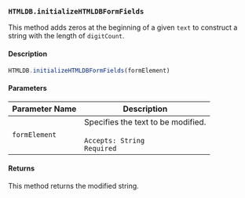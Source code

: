 ### `HTMLDB.initializeHTMLDBFormFields`

This method adds zeros at the beginning of a given `text` to construct a string with the length of `digitCount`.

#### Description

```javascript
HTMLDB.initializeHTMLDBFormFields(formElement)
```

#### Parameters

| Parameter Name             | Description                               |
| -------------------------- | ----------------------------------------- |
| `formElement` | Specifies the text to be modified.<br><br>`Accepts: String`<br>`Required` |

#### Returns

This method returns the modified string.